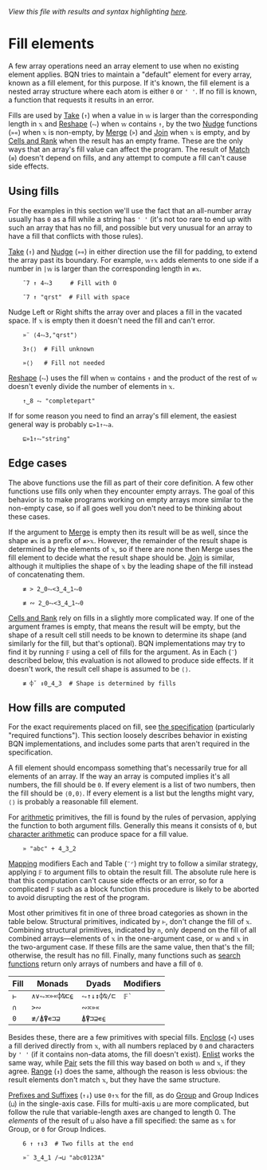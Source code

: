 *View this file with results and syntax highlighting [here](https://brian-ed.github.io/rayed-bqn/doc/fill.html).*

# Fill elements

A few array operations need an array element to use when no existing element applies. BQN tries to maintain a "default" element for every array, known as a fill element, for this purpose. If it's known, the fill element is a nested array structure where each atom is either `0` or `' '`. If no fill is known, a function that requests it results in an error.

Fills are used by [Take](take.md) (`↑`) when a value in `𝕨` is larger than the corresponding length in `𝕩` and [Reshape](reshape.md) (`⥊`) when `𝕨` contains `↑`, by the two [Nudge](shift.md) functions (`»«`) when `𝕩` is non-empty, by [Merge](couple.md) (`>`) and [Join](join.md) when `𝕩` is empty, and by [Cells and Rank](rank.md) when the result has an empty frame. These are the only ways that an array's fill value can affect the program. The result of [Match](match.md) (`≡`) doesn't depend on fills, and any attempt to compute a fill can't cause side effects.

## Using fills

For the examples in this section we'll use the fact that an all-number array usually has `0` as a fill while a string has `' '` (it's not too rare to end up with such an array that has no fill, and possible but very unusual for an array to have a fill that conflicts with those rules).

[Take](take.md) (`↑`) and [Nudge](shift.md) (`»«`) in either direction use the fill for padding, to extend the array past its boundary. For example, `𝕨↑𝕩` adds elements to one side if a number in `|𝕨` is larger than the corresponding length in `≢𝕩`.

        ¯7 ↑ 4⥊3     # Fill with 0

        ¯7 ↑ "qrst"  # Fill with space

Nudge Left or Right shifts the array over and places a fill in the vacated space. If `𝕩` is empty then it doesn't need the fill and can't error.

        »¨ ⟨4⥊3,"qrst"⟩

        3↑⟨⟩  # Fill unknown

        »⟨⟩   # Fill not needed

[Reshape](reshape.md#computed-lengths) (`⥊`) uses the fill when `𝕨` contains `↑` and the product of the rest of `𝕨` doesn't evenly divide the number of elements in `𝕩`.

        ↑‿8 ⥊ "completepart"

If for some reason you need to find an array's fill element, the easiest general way is probably `⊑»1↑⥊a`.

        ⊑»1↑⥊"string"

## Edge cases

The above functions use the fill as part of their core definition. A few other functions use fills only when they encounter empty arrays. The goal of this behavior is to make programs working on empty arrays more similar to the non-empty case, so if all goes well you don't need to be thinking about these cases.

If the argument to [Merge](couple.md) is empty then its result will be as well, since the shape `≢𝕩` is a prefix of `≢>𝕩`. However, the remainder of the result shape is determined by the elements of `𝕩`, so if there are none then Merge uses the fill element to decide what the result shape should be. [Join](join.md) is similar, although it multiplies the shape of `𝕩` by the leading shape of the fill instead of concatenating them.

        ≢ > 2‿0⥊<3‿4‿1⥊0

        ≢ ∾ 2‿0⥊<3‿4‿1⥊0

[Cells and Rank](rank.md) rely on fills in a slightly more complicated way. If one of the argument frames is empty, that means the result will be empty, but the shape of a result cell still needs to be known to determine its shape (and similarly for the fill, but that's optional). BQN implementations may try to find it by running `𝔽` using a cell of fills for the argument. As in Each (`¨`) described below, this evaluation is not allowed to produce side effects. If it doesn't work, the result cell shape is assumed to be `⟨⟩`.

        ≢ ⌽˘ ↕0‿4‿3  # Shape is determined by fills

## How fills are computed

For the exact requirements placed on fill, see [the specification](../spec/inferred.md#fill-elements) (particularly "required functions"). This section loosely describes behavior in existing BQN implementations, and includes some parts that aren't required in the specification.

A fill element should encompass something that's necessarily true for all elements of an array. If the way an array is computed implies it's all numbers, the fill should be `0`. If every element is a list of two numbers, then the fill should be `⟨0,0⟩`. If every element is a list but the lengths might vary, `⟨⟩` is probably a reasonable fill element.

For [arithmetic](arithmetic.md) primitives, the fill is found by the rules of pervasion, applying the function to both argument fills. Generally this means it consists of `0`, but [character arithmetic](arithmetic.md#character-arithmetic) can produce space for a fill value.

        » "abc" + 4‿3‿2

[Mapping](map.md) modifiers Each and Table (`¨⌜`) might try to follow a similar strategy, applying `𝔽` to argument fills to obtain the result fill. The absolute rule here is that this computation can't cause side effects or an error, so for a complicated `𝔽` such as a block function this procedure is likely to be aborted to avoid disrupting the rest of the program.

Most other primitives fit in one of three broad categories as shown in the table below. Structural primitives, indicated by `⊢`, don't change the fill of `𝕩`. Combining structural primitives, indicated by `∩`, only depend on the fill of all combined arrays—elements of `𝕩` in the one-argument case, or `𝕨` and `𝕩` in the two-argument case. If these fills are the same value, then that's the fill; otherwise, the result has no fill. Finally, many functions such as [search functions](search.md) return only arrays of numbers and have a fill of `0`.

| Fill   | Monads       | Dyads       | Modifiers
|--------|--------------|-------------|----------
| `⊢`    | `∧∨⥊≍»«⌽⍉⊏⍷` | `⥊↑↓↕⌽⍉/⊏`  | `` 𝔽` ``
| `∩`    | `>∾`         | `∾≍»«`
| `0`    | `≢/⍋⍒∊⊐⊒`    | `⍋⍒⊐⊒∊⍷`

Besides these, there are a few primitives with special fills. [Enclose](enclose.md) (`<`) uses a fill derived directly from `𝕩`, with all numbers replaced by `0` and characters by `' '` (if it contains non-data atoms, the fill doesn't exist). [Enlist](pair.md) works the same way, while [Pair](pair.md) sets the fill this way based on both `𝕨` and `𝕩`, if they agree. [Range](range.md) (`↕`) does the same, although the reason is less obvious: the result elements don't match `𝕩`, but they have the same structure.

[Prefixes and Suffixes](prefixes.md) (`↑↓`) use `0↑𝕩` for the fill, as do [Group](group.md) and Group Indices (`⊔`) in the single-axis case. Fills for multi-axis `⊔` are more complicated, but follow the rule that variable-length axes are changed to length 0. The *elements* of the result of `⊔` also have a fill specified: the same as `𝕩` for Group, or `0` for Group Indices.

        6 ↑ ↑↕3  # Two fills at the end

        »¨ 3‿4‿1 /⊸⊔ "abc0123A"

